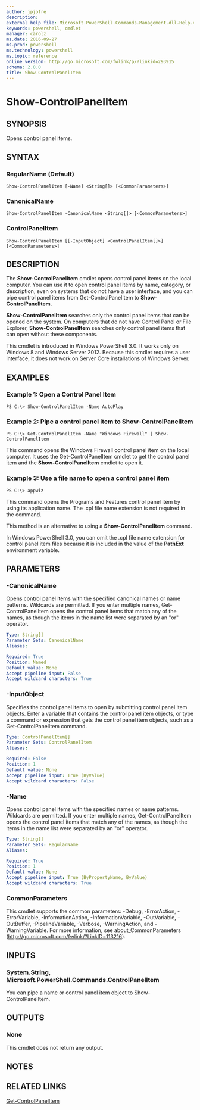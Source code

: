 ```yaml
---
author: jpjofre
description: 
external help file: Microsoft.PowerShell.Commands.Management.dll-Help.xml
keywords: powershell, cmdlet
manager: carolz
ms.date: 2016-09-27
ms.prod: powershell
ms.technology: powershell
ms.topic: reference
online version: http://go.microsoft.com/fwlink/p/?linkid=293915
schema: 2.0.0
title: Show-ControlPanelItem
---
```


# Show-ControlPanelItem

## SYNOPSIS
Opens control panel items.

## SYNTAX

### RegularName (Default)
```
Show-ControlPanelItem [-Name] <String[]> [<CommonParameters>]
```

### CanonicalName
```
Show-ControlPanelItem -CanonicalName <String[]> [<CommonParameters>]
```

### ControlPanelItem
```
Show-ControlPanelItem [[-InputObject] <ControlPanelItem[]>] [<CommonParameters>]
```

## DESCRIPTION
The **Show-ControlPanelItem** cmdlet opens control panel items on the local computer.
You can use it to open control panel items by name, category, or description, even on systems that do not have a user interface, and you can pipe control panel items from Get-ControlPanelItem to **Show-ControlPanelItem**.

**Show-ControlPanelItem** searches only the control panel items that can be opened on the system.
On computers that do not have Control Panel or File Explorer, **Show-ControlPanelItem** searches only control panel items that can open without these components.

This cmdlet is introduced in Windows PowerShell 3.0.
It works only on Windows 8 and Windows Server 2012.
Because this cmdlet requires a user interface, it does not work on Server Core installations of Windows Server.

## EXAMPLES

### Example 1: Open a Control Panel Item
```
PS C:\> Show-ControlPanelItem -Name AutoPlay
```

### Example 2: Pipe a control panel item to Show-ControlPanelItem
```
PS C:\> Get-ControlPanelItem -Name "Windows Firewall" | Show-ControlPanelItem
```

This command opens the Windows Firewall control panel item on the local computer.
It uses the Get-ControlPanelItem cmdlet to get the control panel item and the **Show-ControlPanelItem** cmdlet to open it.

### Example 3: Use a file name to open a control panel item
```
PS C:\> appwiz
```

This command opens the Programs and Features control panel item by using its application name.
The .cpl file name extension is not required in the command.

This method is an alternative to using a **Show-ControlPanelItem** command.

In Windows PowerShell 3.0, you can omit the .cpl file name extension for control panel item files because it is included in the value of the **PathExt** environment variable.

## PARAMETERS

### -CanonicalName
Opens control panel items with the specified canonical names or name patterns.
Wildcards are permitted.
If you enter multiple names, Get-ControlPanelItem opens the control panel items that match any of the names, as though the items in the name list were separated by an "or" operator.

```yaml
Type: String[]
Parameter Sets: CanonicalName
Aliases: 

Required: True
Position: Named
Default value: None
Accept pipeline input: False
Accept wildcard characters: True
```

### -InputObject
Specifies the control panel items to open by submitting control panel item objects.
Enter a variable that contains the control panel item objects, or type a command or expression that gets the control panel item objects, such as a Get-ControlPanelItem command.

```yaml
Type: ControlPanelItem[]
Parameter Sets: ControlPanelItem
Aliases: 

Required: False
Position: 1
Default value: None
Accept pipeline input: True (ByValue)
Accept wildcard characters: False
```

### -Name
Opens control panel items with the specified names or name patterns.
Wildcards are permitted.
If you enter multiple names, Get-ControlPanelItem opens the control panel items that match any of the names, as though the items in the name list were separated by an "or" operator.

```yaml
Type: String[]
Parameter Sets: RegularName
Aliases: 

Required: True
Position: 1
Default value: None
Accept pipeline input: True (ByPropertyName, ByValue)
Accept wildcard characters: True
```

### CommonParameters
This cmdlet supports the common parameters: -Debug, -ErrorAction, -ErrorVariable, -InformationAction, -InformationVariable, -OutVariable, -OutBuffer, -PipelineVariable, -Verbose, -WarningAction, and -WarningVariable. For more information, see about_CommonParameters (http://go.microsoft.com/fwlink/?LinkID=113216).

## INPUTS

### System.String,  Microsoft.PowerShell.Commands.ControlPanelItem
You can pipe a name or control panel item object to Show-ControlPanelItem.

## OUTPUTS

### None
This cmdlet does not return any output.

## NOTES

## RELATED LINKS

[Get-ControlPanelItem](Get-ControlPanelItem.md)

